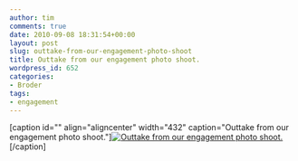 ```yaml
---
author: tim
comments: true
date: 2010-09-08 18:31:54+00:00
layout: post
slug: outtake-from-our-engagement-photo-shoot
title: Outtake from our engagement photo shoot.
wordpress_id: 652
categories:
- Broder
tags:
- engagement
---
```


[caption id="" align="aligncenter" width="432" caption="Outtake from our engagement photo shoot."][![Outtake from our engagement photo shoot.](http://sphotos.ak.fbcdn.net/hphotos-ak-snc4/hs604.snc4/58397_674436202390_10901863_38230957_998421_n.jpg)](http://www.facebook.com/photo.php?pid=38230957&fbid=674436202390&id=10901863&ref=nf)[/caption]

